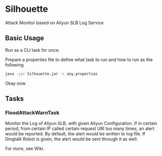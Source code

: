 # Silhouette
Attack Monitor based on Aliyun SLB Log Service

## Basic Usage

Run as a CLI task for once.

Prepare a properties file to define what task to run and how to run as the following

```bash
java -jar Silhouette.jar -c any.properties
```

Okay now.

## Tasks

### FloodAttackWarnTask

Monitor the Log of Aliyun SLB, with given Aliyun Configuration.
If in certain period, from certain IP called certain request URI too many times, an alert would be reported.
By default, the alert would be written to log file.
If Dingtalk Robot is given, the alert would be sent through it as well.

For more, see Wiki. 